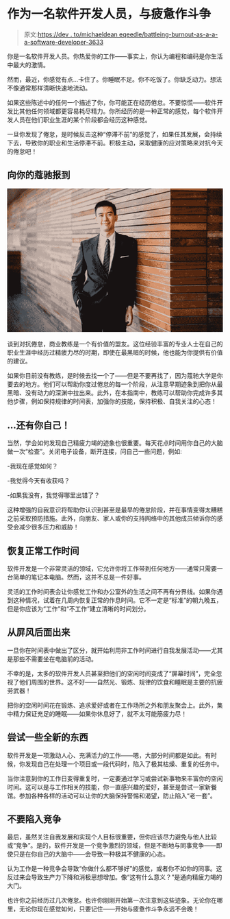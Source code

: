 # 作为一名软件开发人员，与疲惫作斗争

> 原文:[https://dev . to/michaeldean eqeedle/battleing-burnout-as-a-a-a-software-developer-3633](https://dev.to/michaeldeaneqeedle/battling-burnout-as-a-software-developer-3633)

你是一名软件开发人员。你热爱你的工作——事实上，你认为编程和编码是你生活中最大的激情。

然而，最近，你感觉有点…卡住了。你睡眠不足。你不吃饭了。你缺乏动力。想法不像通常那样清晰快速地流动。

如果这些陈述中的任何一个描述了你，你可能正在经历倦怠。不要惊慌——软件开发比其他任何领域都更容易耗尽精力。你所经历的是一种正常的感觉，每个软件开发人员在他们职业生涯的某个阶段都会经历这种感觉。

一旦你发现了倦怠，是时候反击这种“停滞不前”的感觉了，如果任其发展，会持续下去，导致你的职业和生活停滞不前。积极主动，采取健康的应对策略来对抗今天的倦怠吧！

## 向你的蔻驰报到

[![](img/a28e7187dc45086fd9270579fc72e4d4.png "source: imgur.com")](https://imgur.com/MK4INig)

谈到对抗倦怠，商业教练是一个有价值的盟友。这位经验丰富的专业人士在自己的职业生涯中经历过精疲力尽的时期，即使在最黑暗的时候，他也能为你提供有价值的建议。

如果你目前没有教练，是时候去找一个了——但是不要再找了，因为蔻驰大学是你要去的地方。他们可以帮助你度过倦怠的每一个阶段，从注意早期迹象到把你从最黑暗、没有动力的深渊中拉出来。此外，在本指南中，教练可以帮助你完成许多其他步骤，例如保持规律的时间表，加强你的技能，保持积极、自我关注的心态！

## …还有你自己！

当然，学会如何发现自己精疲力竭的迹象也很重要。每天花点时间用你自己的大脑做一次“检查”。关闭电子设备，断开连接，问自己一些问题，例如:

-我现在感觉如何？

-我觉得今天有收获吗？

-如果我没有，我觉得哪里出错了？

这种增强的自我意识将帮助你认识到甚至是最早的倦怠阶段，并在事情变得太糟糕之前采取预防措施。此外，向朋友、家人或你的支持网络中的其他成员倾诉你的感受会减少很多压力和威胁！

## 恢复正常工作时间

软件开发是一个非常灵活的领域，它允许你将工作带到任何地方——通常只需要一台简单的笔记本电脑。然而，这并不总是一件好事。

灵活的工作时间表会让你感觉工作和办公室外的生活之间不再有分界线。如果你遇到这种情况，试着在几周内恢复正常的作息时间。它不一定是“标准”的朝九晚五，但是你应该为“工作”和“不工作”建立清晰的时间划分。

## 从屏风后面出来

一旦你在时间表中做出了区分，就开始利用非工作时间进行自我发展活动——尤其是那些不需要坐在电脑前的活动。

不幸的是，太多的软件开发人员甚至把他们的空闲时间变成了“屏幕时间”，完全忽视了他们周围的世界。这不好——自然光、锻炼、规律的饮食和睡眠是主要的抗疲劳武器！

把你的空闲时间花在锻炼、追求爱好或者在工作场所之外和朋友聚会上。此外，集中精力保证充足的睡眠——如果你休息好了，就不太可能筋疲力尽！

## 尝试一些全新的东西

软件开发是一项激动人心、充满活力的工作——嗯，大部分时间都是如此。有时候，你发现自己在处理一个项目或一段代码时，陷入了极其枯燥、重复的任务中。

当你注意到你的工作日变得重复时，一定要通过学习或尝试新事物来丰富你的空闲时间。这可以是与工作相关的技能，你一直感兴趣的爱好，甚至是尝试一家新餐馆。参加各种各样的活动可以让你的大脑保持警惕和渴望，防止陷入“老一套”。

## 不要陷入竞争

最后，虽然关注自我发展和实现个人目标很重要，但你应该尽力避免与他人比较或“竞争”。是的，软件开发是一个竞争激烈的领域，但是不断地与同事竞争——即使只是在你自己的大脑中——会导致一种极其不健康的心态。

认为工作是一种竞争会导致“你做什么都不够好”的感觉，或者你不如你的同事。这反过来会导致生产力下降和消极思想增加。像“这有什么意义？”是通向精疲力竭的大门。

也许你之前经历过几次倦怠。也许你刚刚开始第一次注意到这些迹象。无论你在哪里，无论你现在感觉如何，只要记住——开始与疲惫作斗争永远不会晚！
